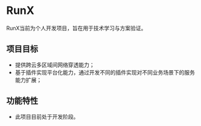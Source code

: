 # RunX
RunX当前为个人开发项目，旨在用于技术学习与方案验证。
   
## 项目目标
- 提供跨云多区域间网络穿透能力；
- 基于插件实现平台化能力，通过开发不同的插件实现对不同业务场景下的服务能力扩展；

## 功能特性
- 此项目目前处于开发阶段。

